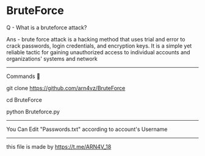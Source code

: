 # BruteForce

Q - What is a bruteforce attack?

Ans - brute force attack is a hacking method that uses trial and error to crack passwords, login credentials, and encryption keys. It is a simple yet reliable tactic for gaining unauthorized access to individual accounts and organizations' systems and network

--------------------------------------

Commands 📧

git clone https://github.com/arn4vz/BruteForce

cd BruteForce

python Bruteforce.py

--------------------------------------

You Can Edit "Passwords.txt" according to account's Username 

--------------------------------------

this file is made by https://t.me/ARN4V_18 

